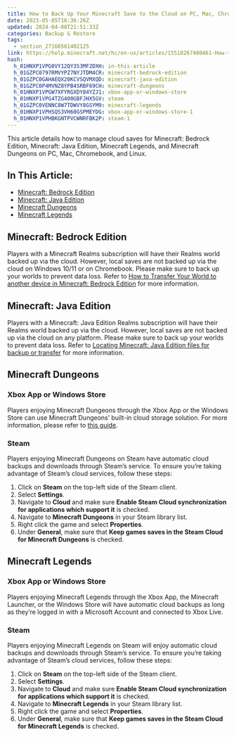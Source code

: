 ```yaml
---
title: How to Back Up Your Minecraft Save to the Cloud on PC, Mac, Chromebook, and Linux
date: 2023-05-05T16:36:26Z
updated: 2024-04-08T21:51:33Z
categories: Backup & Restore
tags:
  - section_27166561402125
link: https://help.minecraft.net/hc/en-us/articles/15518267480461-How-to-Back-Up-Your-Minecraft-Save-to-the-Cloud-on-PC-Mac-Chromebook-and-Linux
hash:
  h_01HNXP1VPG0VY12QY3S3MF2DXH: in-this-article
  h_01GZPC0797RMVYPZ7NYJTDM4CR: minecraft-bedrock-edition
  h_01GZPC0GAHAEQX20KCVSQVMXQD: minecraft-java-edition
  h_01GZPC0P4MVNZ8YPB4SRBF69CH: minecraft-dungeons
  h_01HNXP1VPGW7XFYRGXDY84YZJ1: xbox-app-or-windows-store
  h_01HNXP1VPG4TZG400GBFJHX5GV: steam
  h_01GZPC0VENNC8W7TDWVY8GSYM9: minecraft-legends
  h_01HNXP1VPHSQS3VH60GSPMEYDG: xbox-app-or-windows-store-1
  h_01HNXP1VPHBKGNTPVCWNRFBK2P: steam-1
---
```


This article details how to manage cloud saves for Minecraft: Bedrock Edition, Minecraft: Java Edition, Minecraft Legends, and Minecraft Dungeons on PC, Mac, Chromebook, and Linux.

## In This Article:

- [Minecraft: Bedrock Edition](#minecraft-bedrock-edition)
- [Minecraft: Java Edition](#minecraft-java-edition)
- [Minecraft Dungeons](#minecraft-dungeons)
- [Minecraft Legends](#minecraft-legends)

## Minecraft: Bedrock Edition

Players with a Minecraft Realms subscription will have their Realms world backed up via the cloud. However, local saves are not backed up via the cloud on Windows 10/11 or on Chromebook. Please make sure to back up your worlds to prevent data loss. Refer to [How to Transfer Your World to another device in Minecraft: Bedrock Edition](./How-to-Transfer-Your-World-to-Another-Device-in-Minecraft-Bedrock-Edition.md) for more information.

## Minecraft: Java Edition

Players with a Minecraft: Java Edition Realms subscription will have their Realms world backed up via the cloud. However, local saves are not backed up via the cloud on any platform. Please make sure to back up your worlds to prevent data loss. Refer to [Locating Minecraft: Java Edition files for backup or transfer](./Locating-Minecraft-Java-Edition-Files-for-Backup-or-Transfer.md) for more information.

## Minecraft Dungeons

### Xbox App or Windows Store

Players enjoying Minecraft Dungeons through the Xbox App or the Windows Store can use Minecraft Dungeons’ built-in cloud storage solution. For more information, please refer to [this guide](../Minecraft-Dungeons/Upload-and-Download-Heroes-to-the-Cloud-in-Minecraft-Dungeons.md).

### Steam

Players enjoying Minecraft Dungeons on Steam have automatic cloud backups and downloads through Steam’s service. To ensure you’re taking advantage of Steam’s cloud services, follow these steps: 

1.  Click on **Steam** on the top-left side of the Steam client.
2.  Select **Settings**.
3.  Navigate to **Cloud** and make sure **Enable Steam Cloud synchronization for applications which support it** is checked.
4.  Navigate to **Minecraft Dungeons** in your Steam library list. 
5.  Right click the game and select **Properties**.
6.  Under **General**, make sure that **Keep games saves in the Steam Cloud for Minecraft Dungeons** is checked.

## Minecraft Legends

### Xbox App or Windows Store

Players enjoying Minecraft Legends through the Xbox App, the Minecraft Launcher, or the Windows Store will have automatic cloud backups as long as they’re logged in with a Microsoft Account and connected to Xbox Live.

### Steam

Players enjoying Minecraft Legends on Steam will enjoy automatic cloud backups and downloads through Steam’s service. To ensure you’re taking advantage of Steam’s cloud services, follow these steps: 

1.  Click on **Steam** on the top-left side of the Steam client.
2.  Select **Settings**.
3.  Navigate to **Cloud** and make sure **Enable Steam Cloud synchronization for applications which support it** is checked.
4.  Navigate to **Minecraft Legends** in your Steam library list. 
5.  Right click the game and select **Properties**.
6.  Under **General**, make sure that **Keep games saves in the Steam Cloud for Minecraft Legends** is checked.
